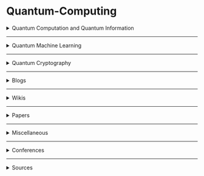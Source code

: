 <h1>Quantum-Computing</h1>

<details><summary>Quantum Computation and Quantum Information</summary>
    <ul style="list-style-type:none">
        <details><summary>Courses</summary>
            <ul style="list-style-type:none">
                <details>
                    <summary>Beginners</summary>
                    <li><a href="http://michaelnielsen.org/blog/quantum-computing-for-the-determined/">Quantum Computing for the Determined</a> by <i>Michael Nielsen</i>: I’ve posted to YouTube a series of 22 short videos giving an introduction to quantum computing. Unfortunatly the series is incomplete:
                        >The course is not complete — I originally planned about 8 more videos. The extra videos would complete my summary of basic quantum mechanics (+2 videos), and cover reversible computing (+2 videos), and Grover’s quantum search algorithm (+4 videos). Unfortunately, work responsibilities that couldn’t be put aside meant I had to put the remaining videos on hold. If lots of people work through the existing videos and are keen for more, then I’ll find time to finish them off. As it is, I hope the incomplete series is still useful.
                </details>
                <details>
                    <summary>Intermediate</summary>
                </details>
                <details>
                    <summary>Advanced</summary>
                </details>
            </ul>
        </details>
        <details>
            <summary>Lecture notes</summary>
            <ul style="list-style-type:circle">
                <li><a href="https://cs.uwaterloo.ca/~watrous/TQI/">The Theory of Quantum Information</a> by <i>J. Watrous</i>.</li>
                <li><a href="http://www.theory.caltech.edu/~preskill/ph219/index.html">Quantum Computation</a> by <i>J. Preskill</i>.</li>
                <li><a href="https://homepages.cwi.nl/~rdewolf/qc11.html">Quantum Computing</a> by <i>R. de Wolf</i>.</li>
            </ul style="list-style-type:circle">
            </details>
        <details>
            <summary>Textbook(s)</summary>
            <ul style="list-style-type:circle">
                <li> <a href="https://dl.acm.org/citation.cfm?id=1972505">Quantum Computation and Quantum Information: 10th Anniversary Edition</a> by <i>M. Nielsen</i> and <i>I. Chuang</i>. - [<a href="http://csis.pace.edu/ctappert/cs837-18spring/QC-textbook.pdf"> PDF </a>] </li>
            </ul>
            </details>
    </ul>
</details>

--------
<details><summary>Quantum Machine Learning</summary>
    <ul>
        <details><summary>Courses</summary>
            <ul>
            </ul></details>
        <details><summary>Lecture notes</summary>
            <ul>
            </ul></details>
        <details><summary>Textbook(s)</summary>
            <ul>
            </ul></details>
    </ul>
</details>

------------------
<details>
    <summary>Quantum Cryptography</summary>
    <ul>
        <details><summary>Courses</summary>
            <ul>
            </ul></details>
        <details><summary>Lecture notes</summary>
            <ul>
            </ul></details>
        <details><summary>Textbook(s)</summary>
            <ul>
            </ul></details>
    </ul>
</details>

-------------
<details>
    <summary>Blogs</summary>
    <ul>
    </ul>
</details>

----------------
<details>
    <summary>Wikis</summary>
    <ul>
    </ul>
</details>

-------------------
<details>
    <summary>Papers</summary>
    <ul>
    </ul>
</details>

---------------------------
<details>
    <summary>Miscellaneous</summary>
    <ul>
    </ul>
</details>

--------------
<details>
    <summary>Conferences</summary>
    <ul>
    </ul>
</details>

--------------------
<details>
    <summary>Sources</summary>
    <ul>
    </ul>
</details>
